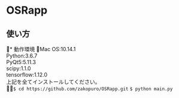 # OSRapp
## 使い方
* 動作環境
Mac OS:10.14.1  
Python:3.6.7  
PyQt5:5.11.3  
scipy:1.1.0  
tensorflow:1.12.0  
上記を全てインストールしてください。  
`$ cd https://github.com/zakopuro/OSRapp.git`
`$ python main.py`

